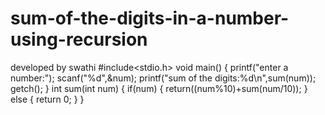 # sum-of-the-digits-in-a-number-using-recursion
developed by swathi
#include<stdio.h>
void main()
{
 printf("enter a number:");
 scanf("%d",&num);
 printf("sum of the digits:%d\n",sum(num));
 getch();
}
int sum(int num)
{
 if(num)
 {
  return((num%10)+sum(num/10));
 }
 else
 {
  return 0;
 }
}
